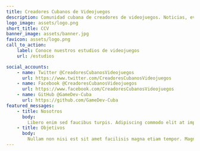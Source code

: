 ```yaml
---
title: Creadores Cubanos de Videojuegos
description: Comunidad cubana de creadores de videojuegos. Noticias, eventos, estudios, creadores... encuéntralo todo aquí.
logo_image: assets/logo.png
short_title: CCV
banner_image: assets/banner.jpg
favicon: assets/logo.png
call_to_action:
    label: Conoce nuestros estudios de videojuegos
    url: /estudios

social_accounts:
    - name: Twitter @CreadoresCubanosVideojuegos
      url: https://www.twitter.com/CreadoresCubanosVideojuegos
    - name: Facebook @CreadoresCubanosVideojuegos
      url: https://www.facebook.com/CreadoresCubanosVideojuegos
    - name: GitHub @GameDev-Cuba
      url: https://github.com/GameDev-Cuba
featured_messages:
    - title: Nosotros
      body:
        Libero enim sed faucibus turpis. Adipiscing commodo elit at imperdiet dui accumsan. Odio aenean sed adipiscing diam. Amet justo donec enim diam vulputate ut pharetra. Vulputate sapien nec sagittis aliquam malesuada bibendum.
    - title: Objetivos
      body:
        Nullam non nisi est sit amet facilisis magna etiam tempor. Magna eget est lorem ipsum dolor sit. Tortor aliquam nulla facilisi cras fermentum odio eu feugiat pretium
---
```

